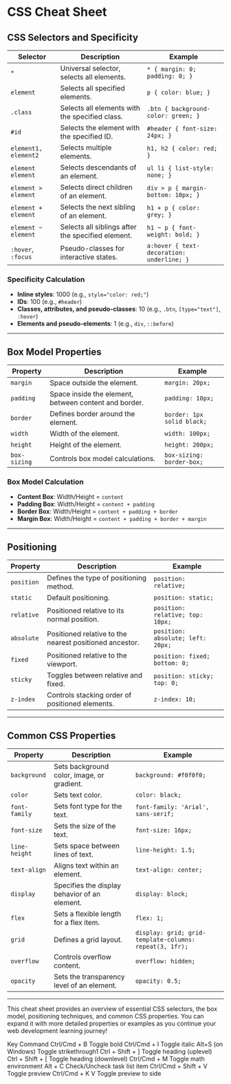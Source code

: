 # CSS Cheat Sheet

## CSS Selectors and Specificity

| Selector                   | Description                                       | Example                                  |
|----------------------------|---------------------------------------------------|------------------------------------------|
| `*`                        | Universal selector, selects all elements.       | `* { margin: 0; padding: 0; }`         |
| `element`                 | Selects all specified elements.                  | `p { color: blue; }`                    |
| `.class`                  | Selects all elements with the specified class.   | `.btn { background-color: green; }`    |
| `#id`                     | Selects the element with the specified ID.       | `#header { font-size: 24px; }`         |
| `element1, element2`      | Selects multiple elements.                        | `h1, h2 { color: red; }`                |
| `element element`         | Selects descendants of an element.               | `ul li { list-style: none; }`          |
| `element > element`       | Selects direct children of an element.           | `div > p { margin-bottom: 10px; }`     |
| `element + element`       | Selects the next sibling of an element.          | `h1 + p { color: grey; }`               |
| `element ~ element`       | Selects all siblings after the specified element. | `h1 ~ p { font-weight: bold; }`        |
| `:hover`, `:focus`        | Pseudo-classes for interactive states.           | `a:hover { text-decoration: underline; }` |

### Specificity Calculation

- **Inline styles**: 1000 (e.g., `style="color: red;"`)
- **IDs**: 100 (e.g., `#header`)
- **Classes, attributes, and pseudo-classes**: 10 (e.g., `.btn`, `[type="text"]`, `:hover`)
- **Elements and pseudo-elements**: 1 (e.g., `div`, `::before`)

* * *

## Box Model Properties

| Property                  | Description                                       | Example                                  |
|---------------------------|---------------------------------------------------|------------------------------------------|
| `margin`                  | Space outside the element.                        | `margin: 20px;`                         |
| `padding`                 | Space inside the element, between content and border. | `padding: 10px;`                       |
| `border`                  | Defines border around the element.                | `border: 1px solid black;`              |
| `width`                   | Width of the element.                             | `width: 100px;`                          |
| `height`                  | Height of the element.                            | `height: 200px;`                         |
| `box-sizing`              | Controls box model calculations.                  | `box-sizing: border-box;`               |

### Box Model Calculation

- **Content Box**: Width/Height = `content`
- **Padding Box**: Width/Height = `content + padding`
- **Border Box**: Width/Height = `content + padding + border`
- **Margin Box**: Width/Height = `content + padding + border + margin`

* * *

## Positioning

| Property                   | Description                                       | Example                                  |
|----------------------------|---------------------------------------------------|------------------------------------------|
| `position`                 | Defines the type of positioning method.          | `position: relative;`                    |
| `static`                   | Default positioning.                             | `position: static;`                      |
| `relative`                 | Positioned relative to its normal position.      | `position: relative; top: 10px;`        |
| `absolute`                 | Positioned relative to the nearest positioned ancestor. | `position: absolute; left: 20px;`      |
| `fixed`                    | Positioned relative to the viewport.             | `position: fixed; bottom: 0;`           |
| `sticky`                   | Toggles between relative and fixed.              | `position: sticky; top: 0;`             |
| `z-index`                  | Controls stacking order of positioned elements.  | `z-index: 10;`                          |

* * *

## Common CSS Properties

| Property                   | Description                                       | Example                                  |
|----------------------------|---------------------------------------------------|------------------------------------------|
| `background`               | Sets background color, image, or gradient.       | `background: #f0f0f0;`                  |
| `color`                    | Sets text color.                                 | `color: black;`                          |
| `font-family`              | Sets font type for the text.                     | `font-family: 'Arial', sans-serif;`     |
| `font-size`                | Sets the size of the text.                       | `font-size: 16px;`                       |
| `line-height`              | Sets space between lines of text.                | `line-height: 1.5;`                     |
| `text-align`               | Aligns text within an element.                   | `text-align: center;`                    |
| `display`                  | Specifies the display behavior of an element.    | `display: block;`                        |
| `flex`                     | Sets a flexible length for a flex item.          | `flex: 1;`                               |
| `grid`                     | Defines a grid layout.                           | `display: grid; grid-template-columns: repeat(3, 1fr);` |
| `overflow`                 | Controls overflow content.                        | `overflow: hidden;`                      |
| `opacity`                  | Sets the transparency level of an element.       | `opacity: 0.5;`                          |

---

This cheat sheet provides an overview of essential CSS selectors, the box model, positioning techniques, and common CSS properties. You can expand it with more detailed properties or examples as you continue your web development learning journey!

Key Command
Ctrl/Cmd + B Toggle bold
Ctrl/Cmd + I Toggle italic
Alt+S (on Windows) Toggle strikethrough1
Ctrl + Shift + ] Toggle heading (uplevel)
Ctrl + Shift + [ Toggle heading (downlevel)
Ctrl/Cmd + M Toggle math environment
Alt + C Check/Uncheck task list item
Ctrl/Cmd + Shift + V Toggle preview
Ctrl/Cmd + K V Toggle preview to side
